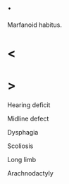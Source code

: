# .

Marfanoid habitus.

# <

# >

Hearing deficit

Midline defect

Dysphagia

Scoliosis

Long limb

Arachnodactyly
